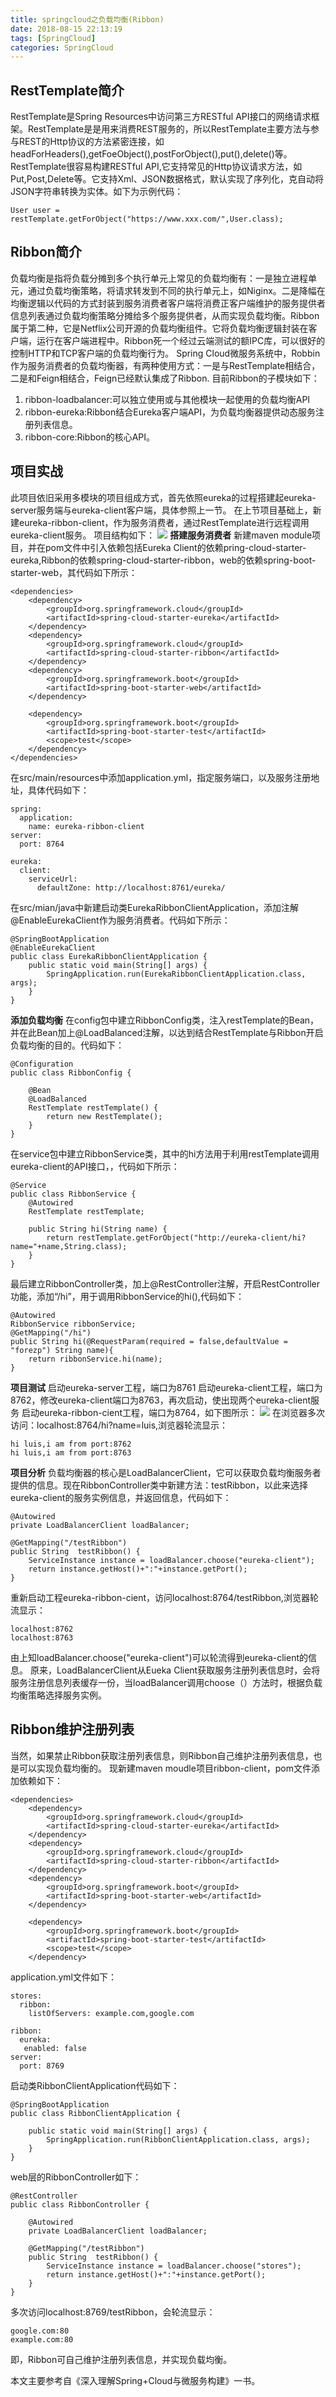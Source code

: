 ```yaml
---
title: springcloud之负载均衡(Ribbon)
date: 2018-08-15 22:13:19
tags: [SpringCloud]
categories: SpringCloud
---
```

RestTemplate简介
---
RestTemplate是Spring Resources中访问第三方RESTful API接口的网络请求框架。RestTemplate是是用来消费REST服务的，所以RestTemplate主要方法与参与REST的Http协议的方法紧密连接，如headForHeaders(),getFoeObject(),postForObject(),put(),delete()等。
RestTemplate很容易构建RESTful API,它支持常见的Http协议请求方法，如Put,Post,Delete等。它支持Xml、JSON数据格式，默认实现了序列化，克自动将JSON字符串转换为实体。如下为示例代码：

	User user = restTemplate.getForObject("https://www.xxx.com/",User.class);
Ribbon简介
---
负载均衡是指将负载分摊到多个执行单元上常见的负载均衡有：一是独立进程单元，通过负载均衡策略，将请求转发到不同的执行单元上，如Niginx。二是降幅在均衡逻辑以代码的方式封装到服务消费者客户端将消费正客户端维护的服务提供者信息列表通过负载均衡策略分摊给多个服务提供者，从而实现负载均衡。Ribbon属于第二种，它是Netflix公司开源的负载均衡组件。它将负载均衡逻辑封装在客户端，运行在客户端进程中。Ribbon死一个经过云端测试的额IPC库，可以很好的控制HTTP和TCP客户端的负载均衡行为。
Spring Cloud微服务系统中，Robbin作为服务消费者的负载均衡器，有两种使用方式：一是与RestTemplate相结合，二是和Feign相结合，Feign已经默认集成了Ribbon.
目前Ribbon的子模块如下：

 1. ribbon-loadbalancer:可以独立使用或与其他模块一起使用的负载均衡API
 2. ribbon-eureka:Ribbon结合Eureka客户端API，为负载均衡器提供动态服务注册列表信息。
 3. ribbon-core:Ribbon的核心API。

项目实战
---
此项目依旧采用多模块的项目组成方式，首先依照eureka的过程搭建起eureka-server服务端与eureka-client客户端，具体参照上一节。
在上节项目基础上，新建eureka-ribbon-client，作为服务消费者，通过RestTemplate进行远程调用eureka-client服务。
项目结构如下：
![](/images/2018-7-31/springcloud_ribbon_project_structure.png)
**搭建服务消费者**
新建maven module项目，并在pom文件中引入依赖包括Eureka Client的依赖pring-cloud-starter-eureka,Ribbon的依赖spring-cloud-starter-ribbon，web的依赖spring-boot-starter-web，其代码如下所示：

	<dependencies>
		<dependency>
			<groupId>org.springframework.cloud</groupId>
			<artifactId>spring-cloud-starter-eureka</artifactId>
		</dependency>
		<dependency>
			<groupId>org.springframework.cloud</groupId>
			<artifactId>spring-cloud-starter-ribbon</artifactId>
		</dependency>
		<dependency>
			<groupId>org.springframework.boot</groupId>
			<artifactId>spring-boot-starter-web</artifactId>
		</dependency>

		<dependency>
			<groupId>org.springframework.boot</groupId>
			<artifactId>spring-boot-starter-test</artifactId>
			<scope>test</scope>
		</dependency>
	</dependencies>

在src/main/resources中添加application.yml，指定服务端口，以及服务注册地址，具体代码如下：

    spring:
      application:
        name: eureka-ribbon-client
    server:
      port: 8764

    eureka:
      client:
        serviceUrl:
          defaultZone: http://localhost:8761/eureka/

在src/mian/java中新建启动类EurekaRibbonClientApplication，添加注解@EnableEurekaClient作为服务消费者。代码如下所示：

    @SpringBootApplication
    @EnableEurekaClient
    public class EurekaRibbonClientApplication {
        public static void main(String[] args) {
            SpringApplication.run(EurekaRibbonClientApplication.class, args);
        }
    }

**添加负载均衡**
在config包中建立RibbonConfig类，注入restTemplate的Bean，并在此Bean加上@LoadBalanced注解，以达到结合RestTemplate与Ribbon开启负载均衡的目的。代码如下：

    @Configuration
    public class RibbonConfig {

        @Bean
        @LoadBalanced
        RestTemplate restTemplate() {
            return new RestTemplate();
        }
    }

在service包中建立RibbonService类，其中的hi方法用于利用restTemplate调用eureka-client的API接口，，代码如下所示：

    @Service
    public class RibbonService {
        @Autowired
        RestTemplate restTemplate;

        public String hi(String name) {
            return restTemplate.getForObject("http://eureka-client/hi?name="+name,String.class);
        }
    }

最后建立RibbonController类，加上@RestController注解，开启RestController功能，添加“/hi”，用于调用RibbonService的hi(),代码如下：

 	@Autowired
    RibbonService ribbonService;
    @GetMapping("/hi")
    public String hi(@RequestParam(required = false,defaultValue = "forezp") String name){
        return ribbonService.hi(name);
    }

**项目测试**
启动eureka-server工程，端口为8761
启动eureka-client工程，端口为8762，修改eureka-client端口为8763，再次启动，使出现两个eureka-client服务
启动eureka-ribbon-cient工程，端口为8764，如下图所示：
![](/images/2018-7-31/springcloud_ribbon_project_show.png)
在浏览器多次访问：localhost:8764/hi?name=luis,浏览器轮流显示：

    hi luis,i am from port:8762
    hi luis,i am from port:8763

**项目分析**
负载均衡器的核心是LoadBalancerClient，它可以获取负载均衡服务者提供的信息。现在RibbonController类中新建方法：testRibbon，以此来选择eureka-client的服务实例信息，并返回信息，代码如下：

	@Autowired
    private LoadBalancerClient loadBalancer;

    @GetMapping("/testRibbon")
    public String  testRibbon() {
        ServiceInstance instance = loadBalancer.choose("eureka-client");
        return instance.getHost()+":"+instance.getPort();
    }

重新启动工程eureka-ribbon-cient，访问localhost:8764/testRibbon,浏览器轮流显示：

	localhost:8762
	localhost:8763

由上知loadBalancer.choose("eureka-client")可以轮流得到eureka-client的信息。
原来，LoadBalancerClient从Eueka Client获取服务注册列表信息时，会将服务注册信息列表缓存一份，当loadBalancer调用choose（）方法时，根据负载均衡策略选择服务实例。

Ribbon维护注册列表
---
当然，如果禁止Ribbon获取注册列表信息，则Ribbon自己维护注册列表信息，也是可以实现负载均衡的。
现新建maven moudle项目ribbon-client，pom文件添加依赖如下：

	<dependencies>
		<dependency>
			<groupId>org.springframework.cloud</groupId>
			<artifactId>spring-cloud-starter-eureka</artifactId>
		</dependency>
		<dependency>
			<groupId>org.springframework.cloud</groupId>
			<artifactId>spring-cloud-starter-ribbon</artifactId>
		</dependency>
		<dependency>
			<groupId>org.springframework.boot</groupId>
			<artifactId>spring-boot-starter-web</artifactId>
		</dependency>

		<dependency>
			<groupId>org.springframework.boot</groupId>
			<artifactId>spring-boot-starter-test</artifactId>
			<scope>test</scope>
		</dependency>

application.yml文件如下：

    stores:
      ribbon:
        listOfServers: example.com,google.com

    ribbon:
      eureka:
       enabled: false
    server:
      port: 8769

启动类RibbonClientApplication代码如下：

    @SpringBootApplication
    public class RibbonClientApplication {

        public static void main(String[] args) {
            SpringApplication.run(RibbonClientApplication.class, args);
        }
    }

web层的RibbonController如下：

    @RestController
    public class RibbonController {

        @Autowired
        private LoadBalancerClient loadBalancer;

        @GetMapping("/testRibbon")
        public String  testRibbon() {
            ServiceInstance instance = loadBalancer.choose("stores");
            return instance.getHost()+":"+instance.getPort();
        }
    }

多次访问localhost:8769/testRibbon，会轮流显示：

	google.com:80
	example.com:80

即，Ribbon可自己维护注册列表信息，并实现负载均衡。

本文主要参考自《深入理解Spring+Cloud与微服务构建》一书。